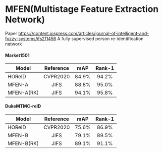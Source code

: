 # MFEN(Multistage Feature Extraction Network)
Paper https://content.iospress.com/articles/journal-of-intelligent-and-fuzzy-systems/ifs211456
A fully supervised person re-identification network
#### Market1501
| Model | Reference | mAP | Rank-1 |
| --- | :---: | :---: | :---: |
| HOReID | CVPR2020 | 84.9% | 94.2% |
| MFEN-A | JIFS     | 88.8% | 95.0% |
| MFEN-A(RK) | JIFS | 94.1% | 95.8% |
#### DukeMTMC-reID
| Model | Reference | mAP | Rank-1 |
| --- | :---: | :---: | :---: |
| HOReID | CVPR2020 | 75.6% | 86.9% |
| MFEN-B | JIFS     | 79.1% | 89.5% |
| MFEN-B(RK) | JIFS | 89.1% | 91.1% |
